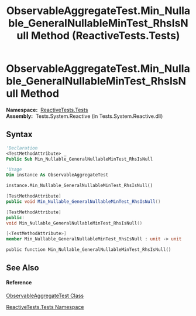 ﻿---
title: ObservableAggregateTest.Min_Nullable_GeneralNullableMinTest_RhsIsNull Method  (ReactiveTests.Tests)
TOCTitle: Min_Nullable_GeneralNullableMinTest_RhsIsNull Method
ms:assetid: M:ReactiveTests.Tests.ObservableAggregateTest.Min_Nullable_GeneralNullableMinTest_RhsIsNull
ms:mtpsurl: https://msdn.microsoft.com/en-us/library/reactivetests.tests.observableaggregatetest.min_nullable_generalnullablemintest_rhsisnull(v=VS.103)
ms:contentKeyID: 36620744
ms.date: 06/28/2011
mtps_version: v=VS.103
f1_keywords:
- ReactiveTests.Tests.ObservableAggregateTest.Min_Nullable_GeneralNullableMinTest_RhsIsNull
dev_langs:
- CSharp
- JScript
- VB
- FSharp
- c++
---

# ObservableAggregateTest.Min\_Nullable\_GeneralNullableMinTest\_RhsIsNull Method

**Namespace:**  [ReactiveTests.Tests](hh289046\(v=vs.103\).md)  
**Assembly:**  Tests.System.Reactive (in Tests.System.Reactive.dll)

## Syntax

``` vb
'Declaration
<TestMethodAttribute> _
Public Sub Min_Nullable_GeneralNullableMinTest_RhsIsNull
```

``` vb
'Usage
Dim instance As ObservableAggregateTest

instance.Min_Nullable_GeneralNullableMinTest_RhsIsNull()
```

``` csharp
[TestMethodAttribute]
public void Min_Nullable_GeneralNullableMinTest_RhsIsNull()
```

``` c++
[TestMethodAttribute]
public:
void Min_Nullable_GeneralNullableMinTest_RhsIsNull()
```

``` fsharp
[<TestMethodAttribute>]
member Min_Nullable_GeneralNullableMinTest_RhsIsNull : unit -> unit 
```

``` jscript
public function Min_Nullable_GeneralNullableMinTest_RhsIsNull()
```

## See Also

#### Reference

[ObservableAggregateTest Class](hh314823\(v=vs.103\).md)

[ReactiveTests.Tests Namespace](hh289046\(v=vs.103\).md)

